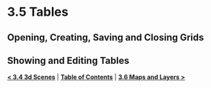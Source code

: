# 3.5 Tables
## Opening, Creating, Saving and Closing Grids

## Showing and Editing Tables

[**< 3.4 3d Scenes**](3.4_3D_scenes.md) | [**Table of Contents**](.) | [**3.6 Maps and Layers >**](3.6_maps_and_layers.md)
